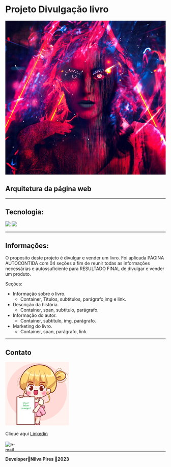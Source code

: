 # Projeto Divulgação livro
![Livro](./img/livro.jpg)


## Arquitetura da página web


---
## Tecnologia:
  ![](https://img.shields.io/badge/HTML-239120?style=for-the-badge&logo=html5&logoColor=white)
![](https://img.shields.io/badge/CSS-239120?&style=for-the-badge&logo=css3&logoColor=white)  


---
## Informações:
O proposito deste projeto é divulgar e vender um livro. Foi aplicada  PÁGINA AUTOCONTIDA com 04 seções a fim de reunir todas as informações necessárias e autossuficiente para RESULTADO FINAL de divulgar e vender um produto.

Seções:
* Informação sobre o livro.
    * Container, Títulos, subtítulos, parágrafo,img e link.
* Descrição da história.
    * Container, span, subtítulo, parágrafo.
* Informação do autor.
    * Container, subtítulo, img, parágrafo.
* Marketing do livro.
    * Container, span, parágrafo, link




---

## Contato  

<img src="../img/contato.png"  width="200" height="200">  

Clique aqui  [Linkedin](www.linkedin.com/in/nilva-pires) 
<br>
<br>
 <a href="mailto:piresnilva@gmail.com" target="_blank">
<img align="left" src="https://i.ibb.co/rbWnqPH/e-mail.png" alt="e-mail" border="0" width="50px" height="30px"></a>
<br>




---
__Developer🔸Nilva Pires 🔸2023__


